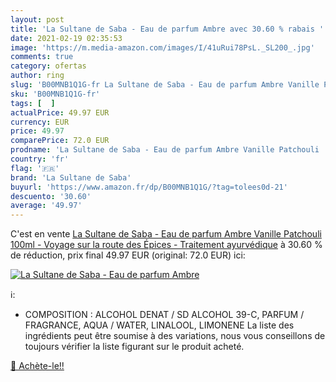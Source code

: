 ```yaml
---
layout: post
title: 'La Sultane de Saba - Eau de parfum Ambre avec 30.60 % rabais '
date: 2021-02-19 02:35:53
image: 'https://m.media-amazon.com/images/I/41uRui78PsL._SL200_.jpg'
comments: true
category: ofertas
author: ring
slug: 'B00MNB1Q1G-fr La Sultane de Saba - Eau de parfum Ambre Vanille Patchouli...'
sku: 'B00MNB1Q1G-fr'
tags: [  ]
actualPrice: 49.97 EUR
currency: EUR
price: 49.97
comparePrice: 72.0 EUR
prodname: 'La Sultane de Saba - Eau de parfum Ambre Vanille Patchouli  100ml - Voyage sur la route des Épices - Traitement ayurvédique'
country: 'fr'
flag: '🇫🇷'
brand: 'La Sultane de Saba'
buyurl: 'https://www.amazon.fr/dp/B00MNB1Q1G/?tag=tolees0d-21'
descuento: '30.60'
average: '49.97'
---
```


C'est en vente [La Sultane de Saba - Eau de parfum Ambre Vanille Patchouli  100ml - Voyage sur la route des Épices - Traitement ayurvédique](https://www.amazon.fr/dp/B00MNB1Q1G/?tag=tolees0d-21)  à  30.60 % de réduction, prix final  49.97 EUR (original: 72.0 EUR) ici:

[![La Sultane de Saba - Eau de parfum Ambre](https://m.media-amazon.com/images/I/41uRui78PsL._SL200_.jpg)](https://www.amazon.fr/dp/B00MNB1Q1G/?tag=tolees0d-21)

ℹ️:

- COMPOSITION : ALCOHOL DENAT / SD ALCOHOL 39-C, PARFUM / FRAGRANCE, AQUA / WATER, LINALOOL, LIMONENE La liste des ingrédients peut être soumise à des variations, nous vous conseillons de toujours vérifier la liste figurant sur le produit acheté.

[🛒 Achète-le!!](https://www.amazon.fr/dp/B00MNB1Q1G/?tag=tolees0d-21)

